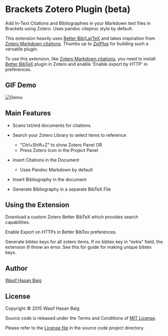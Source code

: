 # Brackets Zotero Plugin (beta)

Add In-Text Citations and Bibliographies in your Markdown text files in Brackets using Zotero. Uses pandoc citeproc style by default.

This extension heavily uses [Better Bib(La)TeX][1] and takes inspiration from [Zotero Markdown citations][3]. Thumbs up to [ZotPlus][2] for building such a versatile plugin.

To use this extension, like [Zotero Markdown citations][3], you need to install [Better BibTeX][1] plugin in Zotero and enable 'Enable export by HTTP' in preferences.


## GIF Demo

![Demo][gif]


## Main Features

- Scans txt/md documents for citations.

- Search your Zotero Library to select items to reference
    - "Ctrl+Shift+Z" to show Zotero Panel OR
    - Press Zotero Icon in the Project Panel

- Insert Citations in the Document
    - Uses Pandoc Markdown by default
    
- Insert Bibliography in the document
    
- Generate Bibliography in a separate BibTeX File


## Using the Extension

Download a custom Zotero Better BibTeX which provides search capabilities.

Enable Export on HTTPs in Better BibTex preferences.

Generate bibtex keys for all zotero items. If no bibtex key in "extra" field, the extension ill throw an error. See this for guide for making unique bibtex keys.


## Author

[Wasif Hasan Baig][4]


## License

Copyright &copy; 2015 Wasif Hasan Baig

Source code is released under the Terms and Conditions of [MIT License][5].

Please refer to the [License file][6] in the source code project directory.


[gif]: https://raw.githubusercontent.com/baig/brackets-zotero/master/demo.gif
[1]: https://github.com/ZotPlus/zotero-better-bibtex
[2]: https://github.com/ZotPlus
[3]: https://atom.io/packages/zotero-citations
[4]: https://twitter.com/wasifhasanbaig
[5]: http://opensource.org/licenses/MIT
[6]: https://github.com/baig/brackets-zotero/blob/master/LICENSE.txt

